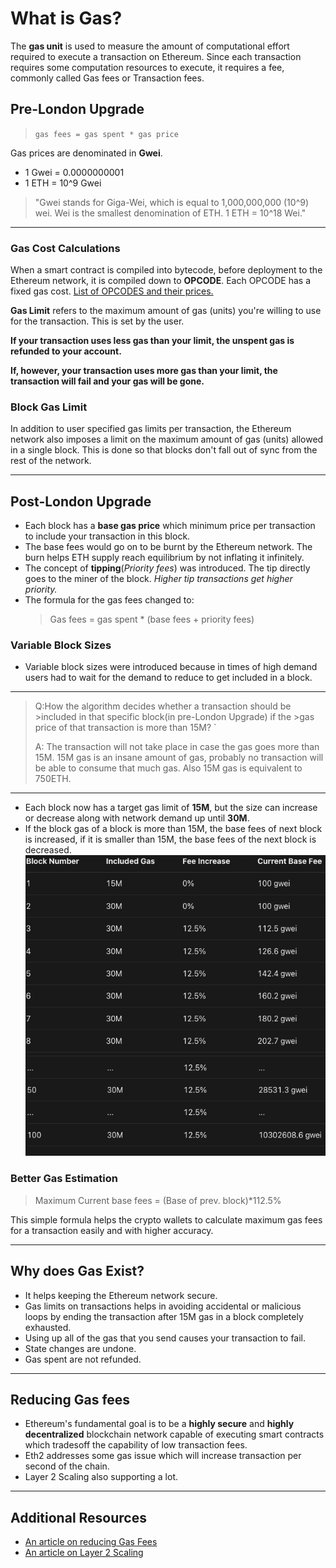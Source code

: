 # What is Gas?

The **gas unit** is used to measure the amount of computational effort required to execute a transaction on Ethereum. Since each transaction requires some computation resources to execute, it requires a fee, commonly called Gas fees or Transaction fees.

## Pre-London Upgrade

> `gas fees = gas spent * gas price`

Gas prices are denominated in **Gwei**.
- 1 Gwei = 0.0000000001
- 1 ETH = 10^9 Gwei

> "Gwei stands for Giga-Wei, which is equal to 1,000,000,000 (10^9) wei. Wei is the smallest denomination of ETH. 1 ETH = 10^18 Wei."

****

### Gas Cost Calculations

When a smart contract is compiled into bytecode, before deployment to the Ethereum network, it is compiled down to **OPCODE**. Each OPCODE has a fixed gas cost. [List of OPCODES and their prices.](https://github.com/crytic/evm-opcodes)

**Gas Limit** refers to the maximum amount of gas (units) you're willing to use for the transaction. This is set by the user.

**If your transaction uses less gas than your limit, the unspent gas is refunded to your account.**

**If, however, your transaction uses more gas than your limit, the transaction will fail and your gas will be gone.**



### Block Gas Limit

In addition to user specified gas limits per transaction, the Ethereum network also imposes a limit on the maximum amount of gas (units) allowed in a single block.
This is done so that blocks don't fall out of sync from the rest of the network.

***

## Post-London Upgrade

- Each block has a **base gas price** which minimum price per transaction to include your transaction in this block.
- The base fees would go on to be burnt by the Ethereum network. The burn helps ETH supply reach equilibrium by not inflating it infinitely.
- The concept of **tipping**(_Priority fees_) was introduced. The tip directly goes to the miner of the block. _Higher tip transactions get higher priority._
- The formula for the gas fees changed to:
    > Gas fees = gas spent * (base fees + priority fees)

### Variable Block Sizes

- Variable block sizes were introduced because in times of high demand users had to wait for the demand to reduce to get included in a block.

***
>Q:How the algorithm decides whether a transaction should be >included in that specific block(in pre-London Upgrade) if the >gas price of that transaction is more than 15M? `
>
>A: The transaction will not take place in case the gas goes more than 15M. 15M gas is an insane amount of gas, probably no transaction will be able to consume that much gas. Also 15M gas is equivalent to 750ETH.
***

- Each block now has a target gas limit of **15M**, but the size can increase or decrease along with network demand up until **30M**.
- If the block gas of a block is more than 15M, the base fees of next block is increased, if it is smaller than 15M, the base fees of the next block is decreased.
![](basefees.png)

### Better Gas Estimation

> Maximum Current base fees = (Base of prev. block)*112.5%

This simple formula helps the crypto wallets to calculate maximum gas fees for a transaction easily and with higher accuracy.
***

## Why does Gas Exist?

- It helps keeping the Ethereum network secure.
- Gas limits on transactions helps in avoiding accidental or malicious loops by ending the transaction after 15M gas in a block completely exhausted.
- Using up all of the gas that you send causes your transaction to fail.
- State changes are undone.
- Gas spent are not refunded.
  
***

## Reducing Gas fees

- Ethereum's fundamental goal is to be a **highly secure** and **highly decentralized** blockchain network capable of executing smart contracts which tradesoff the capability of low transaction fees.
- Eth2 addresses some gas issue which will increase transaction per second of the chain.
- Layer 2 Scaling also supporting a lot.
 ***

## Additional Resources

- [An article on reducing Gas Fees](https://medium.com/coinmonks/8-ways-of-reducing-the-gas-consumption-of-your-smart-contracts-9a506b339c0a)
- [An article on Layer 2 Scaling](https://ethereum.org/en/developers/docs/scaling/layer-2-rollups/)
